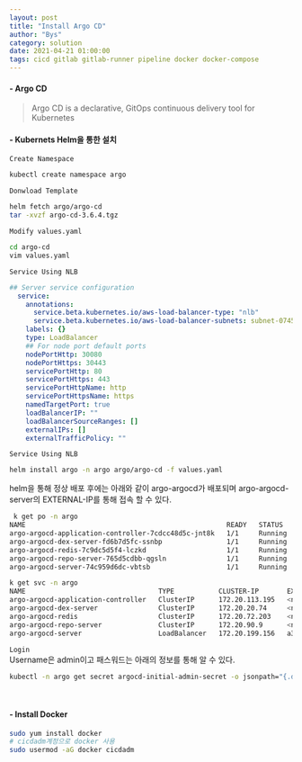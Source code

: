 ```yaml
---
layout: post
title: "Install Argo CD"
author: "Bys"
category: solution
date: 2021-04-21 01:00:00
tags: cicd gitlab gitlab-runner pipeline docker docker-compose
---
```



#### - Argo CD  
> Argo CD is a declarative, GitOps continuous delivery tool for Kubernetes  


#### - Kubernets Helm을 통한 설치

`Create Namespace`  
```bash
kubectl create namespace argo
```   

`Donwload Template`  
```bash
helm fetch argo/argo-cd
tar -xvzf argo-cd-3.6.4.tgz
```   

`Modify values.yaml`  
```bash
cd argo-cd
vim values.yaml
```   

`Service Using NLB`  
```yaml
## Server service configuration
  service:
    annotations:
      service.beta.kubernetes.io/aws-load-balancer-type: "nlb"
      service.beta.kubernetes.io/aws-load-balancer-subnets: subnet-0745ae9d00efcb688, subnet-070711a376c168a6e
    labels: {}
    type: LoadBalancer
    ## For node port default ports
    nodePortHttp: 30080
    nodePortHttps: 30443
    servicePortHttp: 80
    servicePortHttps: 443
    servicePortHttpName: http
    servicePortHttpsName: https
    namedTargetPort: true
    loadBalancerIP: ""
    loadBalancerSourceRanges: []
    externalIPs: []
    externalTrafficPolicy: ""
```   

`Service Using NLB`  
```bash
helm install argo -n argo argo/argo-cd -f values.yaml
```  

helm을 통해 정상 배포 후에는 아래와 같이 argo-argocd가 배포되며 argo-argocd-server의 EXTERNAL-IP를 통해 접속 할 수 있다.  
```bash
 k get po -n argo
NAME                                                  READY   STATUS    RESTARTS   AGE
argo-argocd-application-controller-7cdcc48d5c-jnt8k   1/1     Running   0          62m
argo-argocd-dex-server-fd6b7d5fc-ssnbp                1/1     Running   0          62m
argo-argocd-redis-7c9dc5d5f4-lczkd                    1/1     Running   0          62m
argo-argocd-repo-server-765d5cdbb-qgsln               1/1     Running   0          62m
argo-argocd-server-74c959d6dc-vbtsb                   1/1     Running   0          62m

k get svc -n argo
NAME                                 TYPE           CLUSTER-IP       EXTERNAL-IP                                                                          PORT(S)                      AGE
argo-argocd-application-controller   ClusterIP      172.20.113.195   <none>                                                                               8082/TCP                     62m
argo-argocd-dex-server               ClusterIP      172.20.20.74     <none>                                                                               5556/TCP,5557/TCP            62m
argo-argocd-redis                    ClusterIP      172.20.72.203    <none>                                                                               6379/TCP                     62m
argo-argocd-repo-server              ClusterIP      172.20.90.9      <none>                                                                               8081/TCP                     62m
argo-argocd-server                   LoadBalancer   172.20.199.156   a365a14fe8cfd40d3905ff4ee69d52e0-**.elb.ap-northeast-2.amazonaws.com                 80:31017/TCP,443:31146/TCP   62m
```

`Login`  
Username은 admin이고 패스워드는 아래의 정보를 통해 알 수 있다.  
```bash
kubectl -n argo get secret argocd-initial-admin-secret -o jsonpath="{.data.password}" | base64 -d
```



<br>

#### - Install Docker  
```bash
sudo yum install docker
# cicdadm계정으로 docker 사용
sudo usermod -aG docker cicdadm
```
<br>
